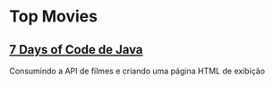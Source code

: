 # Top Movies
## [7 Days of Code de Java](https://7daysofcode.io/matricula/java)
Consumindo a API de filmes e criando uma página HTML de exibição
